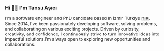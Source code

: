 ### Hi 👋🏻 I'm Tansu Aşıcı

I’m a software engineer and PhD candidate based in İzmir, Türkiye 🇹🇷. Since 2014, I’ve been passionately developing software, solving problems, and collaborating on various exciting projects. Driven by curiosity, creativity, and confidence, I continuously strive to turn innovative ideas into impactful solutions.I’m always open to exploring new opportunities and collaborations.




